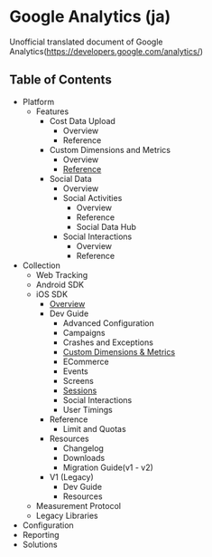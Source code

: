 Google Analytics (ja)
===================

Unofficial translated document of Google Analytics(https://developers.google.com/analytics/)


## Table of Contents

- Platform
    - Features
        - Cost Data Upload
            - Overview
            - Reference
        - Custom Dimensions and Metrics
            - Overview
            - [Reference](/Platform/Features/CustomDimensionsAndMetrics/reference.md)
        - Social Data
            - Overview
            - Social Activities
                - Overview
                - Reference
                - Social Data Hub
            - Social Interactions
                - Overview
                - Reference
- Collection
    - Web Tracking
    - Android SDK
    - iOS SDK
        - [Overview](/Collection/iOSSDK/overview.md)
        - Dev Guide
            - Advanced Configuration
            - Campaigns
            - Crashes and Exceptions
            - [Custom Dimensions & Metrics](/Collection/iOSSDK/DevGuide/CustomDimensionsAndMetrics.md)
            - ECommerce
            - Events
            - Screens
            - [Sessions](/Collection/iOSSDK/Sessions.md)
            - Social Interactions
            - User Timings
        - Reference
            - Limit and Quotas
        - Resources
            - Changelog
            - Downloads
            - Migration Guide(v1 - v2)
        - V1 (Legacy)
            - Dev Guide
            - Resources
    - Measurement Protocol
    - Legacy Libraries
- Configuration
- Reporting
- Solutions
